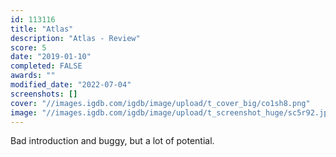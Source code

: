 ```yaml
---
id: 113116
title: "Atlas"
description: "Atlas - Review"
score: 5
date: "2019-01-10"
completed: FALSE
awards: ""
modified_date: "2022-07-04"
screenshots: []
cover: "//images.igdb.com/igdb/image/upload/t_cover_big/co1sh8.png"
image: "//images.igdb.com/igdb/image/upload/t_screenshot_huge/sc5r92.jpg"
---
```

Bad introduction and buggy, but a lot of potential.